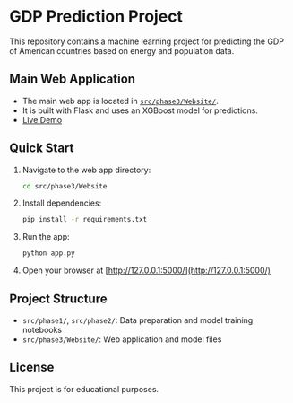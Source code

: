 # GDP Prediction Project

This repository contains a machine learning project for predicting the GDP of American countries based on energy and population data.

## Main Web Application
- The main web app is located in [`src/phase3/Website/`](src/phase3/Website/).
- It is built with Flask and uses an XGBoost model for predictions.
- [Live Demo](https://gdp-prediction-app.onrender.com/)

## Quick Start
1. Navigate to the web app directory:
   ```bash
   cd src/phase3/Website
   ```
2. Install dependencies:
   ```bash
   pip install -r requirements.txt
   ```
3. Run the app:
   ```bash
   python app.py
   ```
4. Open your browser at [http://127.0.0.1:5000/](http://127.0.0.1:5000/)

## Project Structure
- `src/phase1/`, `src/phase2/`: Data preparation and model training notebooks
- `src/phase3/Website/`: Web application and model files

## License
This project is for educational purposes. 